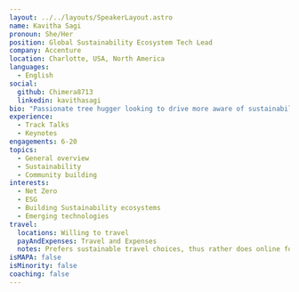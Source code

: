 ```yaml
---
layout: ../../layouts/SpeakerLayout.astro
name: Kavitha Sagi
pronoun: She/Her
position: Global Sustainability Ecosystem Tech Lead
company: Accenture
location: Charlotte, USA, North America
languages:
  - English
social:
  github: Chimera8713
  linkedin: kavithasagi
bio: "Passionate tree hugger looking to drive more aware of sustainability concepts in the business world. I love to teach in general and especially love to introduce green software concepts to people that otherwise wouldn't take them into account. As part of SDG goal #17, I believe it’s paramount to establish partnerships to grow sustainability value proposition, develop differentiated offerings and drive meaningful change that is good for the planet and the bottom line."
experience:
  - Track Talks
  - Keynotes
engagements: 6-20
topics:
  - General overview
  - Sustainability
  - Community building
interests:
  - Net Zero
  - ESG
  - Building Sustainability ecosystems
  - Emerging technologies
travel:
  locations: Willing to travel
  payAndExpenses: Travel and Expenses
  notes: Prefers sustainable travel choices, thus rather does online for engagements outside of North America
isMAPA: false
isMinority: false
coaching: false
---
```

